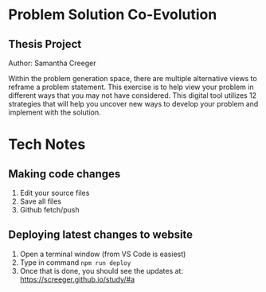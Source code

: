 Problem Solution Co-Evolution
=============================

Thesis Project
-----------------------------

Author: Samantha Creeger

Within the problem generation space, there are multiple alternative views to reframe a problem statement. This exercise is to help view your problem in different ways that you may not have considered. This digital tool utilizes 12 strategies that will help you uncover new ways to develop your problem and implement with the solution.


Tech Notes
=============================

## Making code changes

1. Edit your source files
2. Save all files
3. Github fetch/push

## Deploying latest changes to website

1. Open a terminal window (from VS Code is easiest)
2. Type in command `npm run deploy`
3. Once that is done, you should see the updates at: https://screeger.github.io/study/#a
